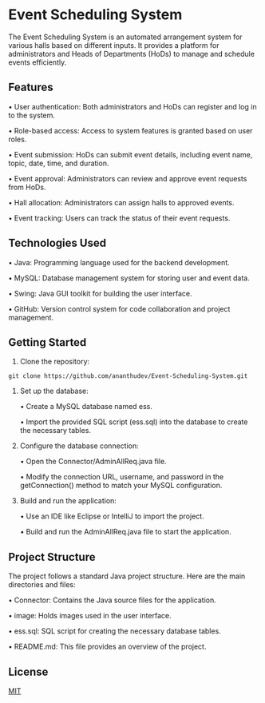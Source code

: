 # Event Scheduling System

The Event Scheduling System is an automated arrangement system for various halls based on different inputs. It provides a platform for administrators and Heads of Departments (HoDs) to manage and schedule events efficiently.

## Features

•	User authentication: Both administrators and HoDs can register and log in to the system.

•	Role-based access: Access to system features is granted based on user roles.

•	Event submission: HoDs can submit event details, including event name, topic, date, time, and duration.

•	Event approval: Administrators can review and approve event requests from HoDs.

•	Hall allocation: Administrators can assign halls to approved events.

•	Event tracking: Users can track the status of their event requests.



## Technologies Used

•	Java: Programming language used for the backend development.

•	MySQL: Database management system for storing user and event data.

•	Swing: Java GUI toolkit for building the user interface.

•	GitHub: Version control system for code collaboration and project management.





## Getting Started

1. Clone the repository:



```shell
git clone https://github.com/ananthudev/Event-Scheduling-System.git

```
1.	Set up the database:

    •	Create a MySQL database named ess.

    •	Import the provided SQL script (ess.sql) into the database to create the necessary tables.

2.	Configure the database connection:

    •	Open the Connector/AdminAllReq.java file.

    •	Modify the connection URL, username, and password in the getConnection() method to match your MySQL configuration.

3.	Build and run the application:

    •	Use an IDE like Eclipse or IntelliJ to import the project.

    •	Build and run the AdminAllReq.java file to start the application.



## Project Structure

The project follows a standard Java project structure. Here are the main directories and files:

•	Connector: Contains the Java source files for the application.

•	image: Holds images used in the user interface.

•	ess.sql: SQL script for creating the necessary database tables.

•	README.md: This file provides an overview of the project.



## License

[MIT](https://github.com/ananthudev/Event-Scheduling-System/blob/d34d98dfabdef11a7237f3cb16fd4380c24abd71/LICENSE)
